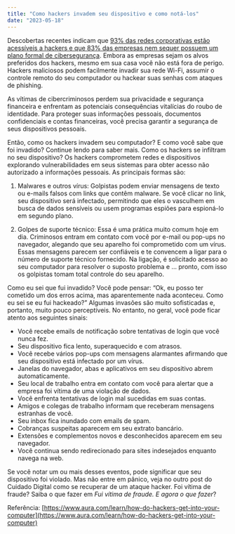 ```yaml
---
title: "Como hackers invadem seu dispositivo e como notá-los"
date: "2023-05-18"
---
```


Descobertas recentes indicam que [93% das redes corporativas estão acessíveis a hackers e que 83% das empresas nem sequer possuem um plano formal de cibersegurança](https://www.forbes.com/sites/chuckbrooks/2022/06/03/alarming-cyber-statistics-for-mid-year-2022-that-you-need-to-know/?sh=3925bc197864). Embora as empresas sejam os alvos preferidos dos hackers, mesmo em sua casa você não está fora de perigo. Hackers maliciosos podem facilmente invadir sua rede Wi-Fi, assumir o controle remoto do seu computador ou hackear suas senhas com ataques de phishing.

As vítimas de cibercriminosos perdem sua privacidade e segurança financeira e enfrentam as potenciais consequências vitalícias do roubo de identidade. Para proteger suas informações pessoais, documentos confidenciais e contas financeiras, você precisa garantir a segurança de seus dispositivos pessoais.

Então, como os hackers invadem seu computador? E como você sabe que foi invadido? Continue lendo para saber mais.
Como os hackers se infiltram no seu dispositivo?
Os hackers comprometem redes e dispositivos explorando vulnerabilidades em seus sistemas para obter acesso não autorizado a informações pessoais. As principais formas são:

1. Malwares e outros vírus: Golpistas podem enviar mensagens de texto ou e-mails falsos com links que contêm malware. Se você clicar no link, seu dispositivo será infectado, permitindo que eles o vasculhem em busca de dados sensíveis ou usem programas espiões para espioná-lo em segundo plano.

2. Golpes de suporte técnico: Essa é uma prática muito comum hoje em dia. Criminosos entram em contato com você por e-mail ou pop-ups no navegador, alegando que seu aparelho foi comprometido com um vírus. Essas mensagens parecem ser confiáveis e te convencem a ligar para o número de suporte técnico fornecido. Na ligação, é solicitado acesso ao seu computador para resolver o suposto problema e … pronto, com isso os golpistas tomam total controle do seu aparelho.

Como eu sei que fui invadido?
Você pode pensar: “Ok, eu posso ter cometido um dos erros acima, mas aparentemente nada aconteceu. Como eu sei se eu fui hackeado?”
Algumas invasões são muito sofisticadas e, portanto, muito pouco perceptíveis. No entanto, no geral, você pode ficar atento aos seguintes sinais:

- Você recebe emails de notificação sobre tentativas de login que você nunca fez.
- Seu dispositivo fica lento, superaquecido e com atrasos.
- Você recebe vários pop-ups com mensagens alarmantes afirmando que seu dispositivo está infectado por um vírus.
- Janelas do navegador, abas e aplicativos em seu dispositivo abrem automaticamente.
- Seu local de trabalho entra em contato com você para alertar que a empresa foi vítima de uma violação de dados.
- Você enfrenta tentativas de login mal sucedidas em suas contas.
- Amigos e colegas de trabalho informam que receberam mensagens estranhas de você.
- Seu inbox fica inundado com emails de spam.
- Cobranças suspeitas aparecem em seu extrato bancário.
- Extensões e complementos novos e desconhecidos aparecem em seu navegador.
- Você continua sendo redirecionado para sites indesejados enquanto navega na web.

Se você notar um ou mais desses eventos, pode significar que seu dispositivo foi violado. Mas não entre em pânico, veja no outro post do Cuidado Digital como se recuperar de um ataque hacker. Foi vítima de fraude? Saiba o que fazer em *Fui vítima de fraude. E agora o que fazer*?


Referência: 
[https://www.aura.com/learn/how-do-hackers-get-into-your-computer](https://www.aura.com/learn/how-do-hackers-get-into-your-computer)
